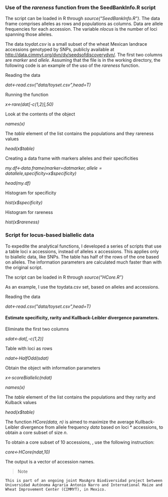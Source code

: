 
### Use of the *rareness* function from the SeedBankInfo.R script

The script can be loaded in R through *source(“SeedBankInfo.R”)*. The data frame comprises alleles as rows and populations as columns. Data are allele frequencies for each accession. The variable *nlocus* is the number of loci spanning those alleles.


The data *toydat.csv* is a small subset of the wheat Mexican landrace accessions genotyped by SNPs, publicly available at http://data.cimmyt.org/dvn/dv/seedsofdiscoverydvn/. The first two columns are *marker* and *allele*. Assuming that the file is in the working directory, the following code is an example of the uso of the *rareness* function.


Reading the data

*dat<-read.csv("data/toyset.csv",head=T)*

Running the function

*x<-rare(dat[-c(1,2)],50)*

Look at the contents of the object

*names(x)*

The *table* element of the list contains the populations and they rareness values

*head(x$table)*

Creating a data frame with markers alleles and their specificities

*my.df<-data.frame(marker=dat$marker,allele=dat$allele,specificity=x$specificity)*

*head(my.df)*

Histogram for specificity

*hist(x$specificity)*

Histogram for rareness

*hist(x$rareness)*

### Script for locus-based biallelic data

To expedite the analytical functions, I developed a series of scripts that use a table loci x accessions, instead of alleles x accessions. This applies only to biallelic data, like SNPs. The table has half of the rows of the one based on alleles. The information parameters are calculated much faster than with the original script.

The script can be loaded in R through *source(“HCore.R”)*

As an example, I use the toydata.csv set, based on alleles and accessions.

Reading the data

*dat<-read.csv("data/toyset.csv",head=T)*

#### Estimate specificity, rarity and Kullback-Leibler divergence parameters.

Eliminate the first two columns

*sdat<-dat[,-c(1,2)]*

Table with loci as rows

*ndat<-HalfOdd(sdat)*

Obtain the object with information parameters

*x<-scoreBiallelic(ndat)*

*names(x)*

The *table* element of the list contains the populations and they rarity and Kulback  values

*head(x$table)*

The function *HCore(data, n)* is aimed to maximize the average Kullback-Leibler divergence from allele frequency *data* based on loci * accessions, to obtain a core subset of size *n*.

To obtain a core subset of 10 accessions, , use the following instruction:

*core<-HCore(ndat,10)*

The output is a vector of accession names.




>Note

	This is part of an ongoing joint MasAgro Biodiversidad project between Universidad Autónoma Agraria Antonio Narro and International Maize and Wheat Improvement Center (CIMMYT), in Mexico.




